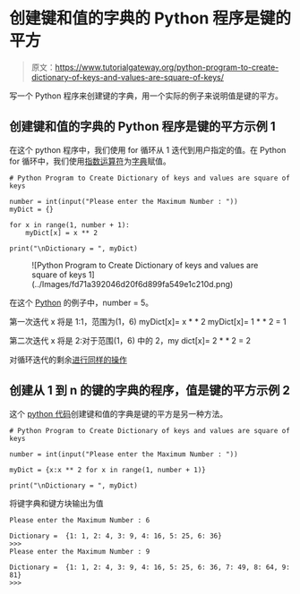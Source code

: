 # 创建键和值的字典的 Python 程序是键的平方

> 原文：<https://www.tutorialgateway.org/python-program-to-create-dictionary-of-keys-and-values-are-square-of-keys/>

写一个 Python 程序来创建键的字典，用一个实际的例子来说明值是键的平方。

## 创建键和值的字典的 Python 程序是键的平方示例 1

在这个 python 程序中，我们使用 for 循环从 1 迭代到用户指定的值。在 Python for 循环中，我们使用[指数运算符](https://www.tutorialgateway.org/python-arithmetic-operators/)为[字典](https://www.tutorialgateway.org/python-dictionary/)赋值。

```
# Python Program to Create Dictionary of keys and values are square of keys

number = int(input("Please enter the Maximum Number : "))
myDict = {}

for x in range(1, number + 1):
    myDict[x] = x ** 2

print("\nDictionary = ", myDict)
```

<figure class="wp-block-image">![Python Program to Create Dictionary of keys and values are square of keys 1](../Images/fd71a392046d20f6d899fa549e1c210d.png)</figure>

在这个 [Python](https://www.tutorialgateway.org/python-tutorial/) 的例子中，number = 5。

第一次迭代 x 将是 1:1，范围为(1，6)
myDict[x]= x * * 2
myDict[x]= 1 * * 2 = 1

第二次迭代 x 将是 2:对于范围(1，6)
中的 2，my dict[x]= 2 * * 2 = 2

对循环迭代的剩余[进行同样的操作](https://www.tutorialgateway.org/python-for-loop/)

## 创建从 1 到 n 的键的字典的程序，值是键的平方示例 2

这个 [python 代码](https://www.tutorialgateway.org/python-programming-examples/)创建键和值的字典是键的平方是另一种方法。

```
# Python Program to Create Dictionary of keys and values are square of keys

number = int(input("Please enter the Maximum Number : "))

myDict = {x:x ** 2 for x in range(1, number + 1)}

print("\nDictionary = ", myDict)
```

将键字典和键方块输出为值

```
Please enter the Maximum Number : 6

Dictionary =  {1: 1, 2: 4, 3: 9, 4: 16, 5: 25, 6: 36}
>>> 
Please enter the Maximum Number : 9

Dictionary =  {1: 1, 2: 4, 3: 9, 4: 16, 5: 25, 6: 36, 7: 49, 8: 64, 9: 81}
>>> 
```